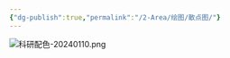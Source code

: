 ```yaml
---
{"dg-publish":true,"permalink":"/2-Area/绘图/散点图/"}
---
```


![科研配色-20240110.png](/img/user/5-Attachment/Image/%E7%A7%91%E7%A0%94%E9%85%8D%E8%89%B2-20240110.png)